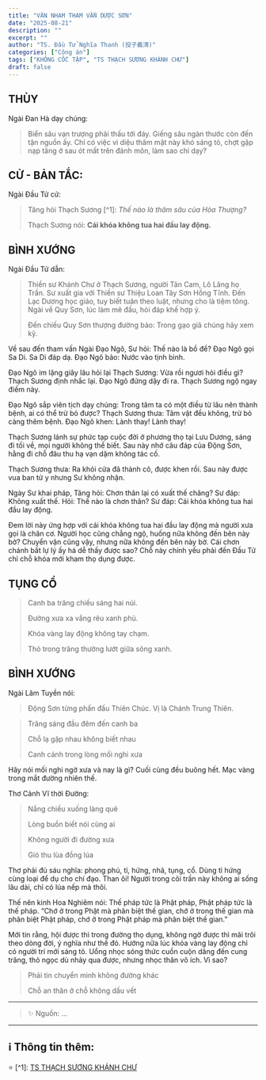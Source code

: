 ```yaml
---
title: "VÂN NHAM THAM VẤN DƯỢC SƠN"
date: "2025-08-21"
description: ""
excerpt: ""
author: "TS. Đầu Tử Nghĩa Thanh (投子義清)"
categories: ["Công án"]
tags: ["KHÔNG CỐC TẬP", "TS THẠCH SƯƠNG KHÁNH CHƯ"]
draft: false
---
```


## THÙY

Ngài Đan Hà dạy chúng:

> Biển sâu vạn trượng phải thấu tới đáy. Giếng sâu ngàn thước còn đến tận nguồn ấy. 
> Chỉ có việc vi diệu thâm mật này khó sáng tỏ, chợt gặp nạp tăng ở sau ót mất trên đảnh môn, làm sao chỉ dạy?

## CỬ - BẢN TẮC:

Ngài Đầu Tử cử: 

> Tăng hỏi Thạch Sương [^1]: *Thế nào là thâm sâu của Hòa Thượng?*
> 
> Thạch Sương nói: **Cái khóa không tua hai đầu lay động.**


## BÌNH XƯỚNG

Ngài Đầu Tử dẫn:

> Thiền sư Khánh Chư ở Thạch Sương, người Tân Cam, Lô Lăng họ Trần. Sư xuất gia với Thiền sư Thiệu Loan Tây Sơn Hồng Tĩnh. 
> Đến Lạc Dương học giáo, tuy biết tuân theo luật, nhưng cho là tiệm tông. Ngài về Quy Sơn, lúc làm mê đầu, hỏi đáp khế hợp ý.
> 
> Đến chiếu Quy Sơn thượng đường bảo: Trong gạo giã chúng hãy xem kỹ.

Về sau đến tham vấn Ngài Đạo Ngô, Sư hỏi: Thế nào là bồ đề?
Đạo Ngô gọi Sa Di. Sa Di đáp dạ. Đạo Ngô bảo: Nước vào tịnh bình.

Đạo Ngô im lặng giây lâu hỏi lại Thạch Sương: Vừa rồi ngươi hỏi điều gì?
Thạch Sương định nhắc lại. Đạo Ngô đứng dậy đi ra.
Thạch Sương ngộ ngay điềm này.

Đạo Ngô sắp viên tịch dạy chúng: Trong tâm ta có một điều từ lâu nên thành bệnh, ai có thể trừ bỏ được?
Thạch Sương thưa: Tâm vật đều không, trừ bỏ càng thêm bệnh.
Đạo Ngô khen: Lành thay! Lành thay!

Thạch Sương lánh sự phức tạp cuộc đời ở phương thọ tại Lưu Dương, sáng đi tối về, mọi người không thể biết.
Sau này nhớ câu đáp của Động Sơn, hằng đi chỗ đâu thu hạ vạn dặm không tác cố.

Thạch Sương thưa: Ra khỏi cửa đã thành cô, được khen rồi. Sau này được vua ban tử y nhưng Sư không nhận.

Ngày Sư khai pháp, Tăng hỏi: Chơn thân lại có xuất thế chăng?
Sư đáp: Không xuất thế.
Hỏi: Thế nào là chơn thân?
Sư đáp: Cái khóa không tua hai đầu lay động.

Đem lời này ứng hợp với cái khóa không tua hai đầu lay động mà người xưa gọi là chân cơ. 
Người học cũng chẳng ngộ, huống nữa không đến bên này bờ? Chuyển vận cũng vậy, nhưng nữa không đến bên này bờ. 
Cái chơn chánh bất lự lý ấy há dễ thấy được sao? Chỗ này chính yếu phải đến Đầu Tử chỉ chỗ khóa mới kham thọ dụng được.


## TỤNG CỔ

> Canh ba trăng chiếu sáng hai núi.
> 
> Đường xưa xa vắng rêu xanh phủ.
> 
> Khóa vàng lay động không tay chạm.
> 
> Thỏ trong trăng thường lướt giữa sông xanh.

## BÌNH XƯỚNG

Ngài Lâm Tuyền nói: 

> Động Sơn từng phấn đấu Thiên Chúc. Vị là Chánh Trung Thiên.

> Trăng sáng đầu đêm đến canh ba
> 
> Chỗ lạ gặp nhau không biết nhau
> 
> Canh cánh trong lòng mối nghi xưa

Hãy nói mối nghi ngờ xưa và nay là gì? Cuối cùng đều buông hết. Mạc vàng trong mắt đường nhiên thế.

Thơ Cảnh Vĩ thời Đường:

> Nắng chiều xuống làng quê
> 
> Lòng buồn biết nói cùng ai
> 
> Không người đi đường xưa
> 
> Gió thu lùa đồng lúa

Thơ phải đủ sáu nghĩa: phong phú, tỉ, hứng, nhã, tụng, cổ. Dùng tỉ hứng cùng loại để dụ cho chí đạo. Than ôi! Người trong cõi trần này không ai sống lâu dài, chỉ có lúa nếp mà thôi.

Thế nên kinh Hoa Nghiêm nói: Thế pháp tức là Phật pháp, Phật pháp tức là thế pháp. “Chớ ở trong Phật mà phân biệt thế gian, chớ ở trong thế gian mà phân biệt Phật pháp, chớ ở trong Phật pháp mà phân biệt thế gian.”

Mới tin rằng, hội được thì trong đường thọ dụng, không ngờ được thì mãi trôi theo dòng đời, ý nghĩa như thế đó. Hướng nữa lúc khóa vàng lay động chỉ có người trí mới sáng tỏ. Uổng nhọc sóng thức cuồn cuộn dâng đến cung trăng, thỏ ngọc dù nhảy qua được, nhưng nhọc thân vô ích. Vì sao?

> Phải tin chuyển mình không đường khác
> 
> Chỗ an thân ở chỗ không dấu vết

***

> ✨ Nguồn: ...

***

## ℹ️ Thông tin thêm:

⭐️ [^1]: <a href="https://blog.phapthihoi.org/gt-member/ts-thach-suong-khanh-chu/" target="_blank">TS THẠCH SƯƠNG KHÁNH CHƯ</a>
